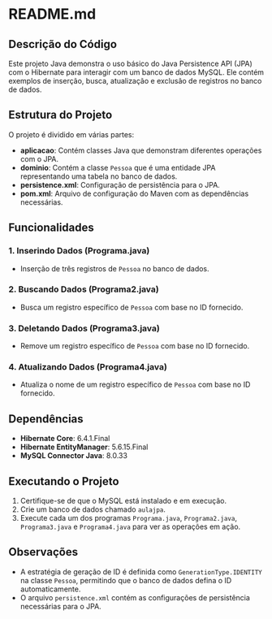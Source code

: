 # README.md

## Descrição do Código

Este projeto Java demonstra o uso básico do Java Persistence API (JPA) com o Hibernate para interagir com um banco de dados MySQL. Ele contém exemplos de inserção, busca, atualização e exclusão de registros no banco de dados.

## Estrutura do Projeto

O projeto é dividido em várias partes:

- **aplicacao**: Contém classes Java que demonstram diferentes operações com o JPA.
- **dominio**: Contém a classe `Pessoa` que é uma entidade JPA representando uma tabela no banco de dados.
- **persistence.xml**: Configuração de persistência para o JPA.
- **pom.xml**: Arquivo de configuração do Maven com as dependências necessárias.

## Funcionalidades

### 1. Inserindo Dados (Programa.java)
- Inserção de três registros de `Pessoa` no banco de dados.

### 2. Buscando Dados (Programa2.java)
- Busca um registro específico de `Pessoa` com base no ID fornecido.

### 3. Deletando Dados (Programa3.java)
- Remove um registro específico de `Pessoa` com base no ID fornecido.

### 4. Atualizando Dados (Programa4.java)
- Atualiza o nome de um registro específico de `Pessoa` com base no ID fornecido.

## Dependências

- **Hibernate Core**: 6.4.1.Final
- **Hibernate EntityManager**: 5.6.15.Final
- **MySQL Connector Java**: 8.0.33

## Executando o Projeto

1. Certifique-se de que o MySQL está instalado e em execução.
2. Crie um banco de dados chamado `aulajpa`.
3. Execute cada um dos programas `Programa.java`, `Programa2.java`, `Programa3.java` e `Programa4.java` para ver as operações em ação.

## Observações

- A estratégia de geração de ID é definida como `GenerationType.IDENTITY` na classe `Pessoa`, permitindo que o banco de dados defina o ID automaticamente.
- O arquivo `persistence.xml` contém as configurações de persistência necessárias para o JPA.
